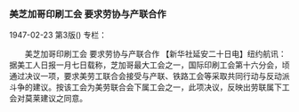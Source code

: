 ### 美芝加哥印刷工会  要求劳协与产联合作

1947-02-23
第3版()
专栏：

　　美芝加哥印刷工会
    要求劳协与产联合作
    【新华社延安二十日电】纽约航讯：据美工人日报一月七日载称，芝加哥最大工会之一，国际印刷工会第十六分会，顷通过决议一项，要求美劳工联合会接受与产联、铁路工会等采取共同行动与反动派斗争的建议。按该工会为美劳联合会下属工会之一，此项决议，反映出劳联属下工会对莫莱建议之同意。
